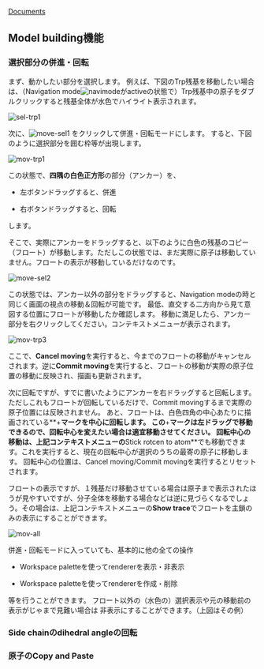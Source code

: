 [Documents](../../Documents)

## Model building機能
### 選択部分の併進・回転

まず、動かしたい部分を選択します。
例えば、下図のTrp残基を移動したい場合は、（Navigation mode![navimode](../../assets/images/Documents/ModelBuilding/navimode.png)がactiveの状態で）Trp残基中の原子をダブルクリックすると残基全体が水色でハイライト表示されます。

![sel-trp1](../../assets/images/Documents/ModelBuilding/sel-trp1.png)


次に、![move-sel1](../../assets/images/Documents/ModelBuilding/move-sel1.png)
をクリックして併進・回転モードにします。
すると、下図のように選択部分を囲む枠等が出現します。

![mov-trp1](../../assets/images/Documents/ModelBuilding/mov-trp1.png)


この状態で、**四隅の白色正方形**の部分（アンカー）を、

-  左ボタンドラッグすると、併進

-  右ボタンドラッグすると、回転

します。

そこで、実際にアンカーをドラッグすると、以下のように白色の残基のコピー（フロート）が移動します。ただしこの状態では、まだ実際に原子は移動していません。フロートの表示が移動しているだけなのです。

![move-sel2](../../assets/images/Documents/ModelBuilding/move-sel2.png)

この状態では、アンカー以外の部分をドラッグすると、Navigation modeの時と同じく画面の視点の移動＆回転が可能です。
最低、直交する二方向から見て意図する位置にフロートが移動したか確認します。
移動に満足したら、アンカー部分を右クリックしてください。コンテキストメニューが表示されます。

![mov-trp3](../../assets/images/Documents/ModelBuilding/mov-trp3.png)

ここで、**Cancel moving**を実行すると、今までのフロートの移動がキャンセルされます。逆に**Commit moving**を実行すると、フロートの移動が実際の原子位置の移動に反映され、描画も更新されます。

次に回転ですが、すでに書いたようにアンカーを右ドラッグすると回転します。ただしこれもフロートが回転しているだけで、Commit movingするまで実際の原子位置には反映されません。
あと、フロートは、白色四角の中心あたりに描画されている**+**マークを中心に回転します。
この**+**マークは左ドラッグで移動できるので、回転中心を変えたい場合は適宜移動させてください。
回転中心の移動は、上記コンテキストメニューの**Stick rotcen to atom**でも移動できます。これを実行すると、現在の回転中心が選択のうちの最寄の原子に移動します。
回転中心の位置は、Cancel moving/Commit movingを実行するとリセットされます。

フロートの表示ですが、１残基だけ移動させている場合は原子まで表示されたほうが見やすいですが、分子全体を移動する場合などは逆に見づらくなるでしょう。その場合は、上記コンテキストメニューの**Show trace**でフロートを主鎖のみの表示にすることができます。

![mov-all](../../assets/images/Documents/ModelBuilding/mov-all.png)


併進・回転モードに入っていても、基本的に他の全ての操作

-  Workspace paletteを使ってrendererを表示・非表示

-  Workspace paletteを使ってrendererを作成・削除

等を行うことができます。
フロート以外の（水色の）選択表示や元の移動前の表示がじゃまで見難い場合は
非表示にすることができます。（上図はその例）

### Side chainのdihedral angleの回転
### 原子のCopy and Paste

